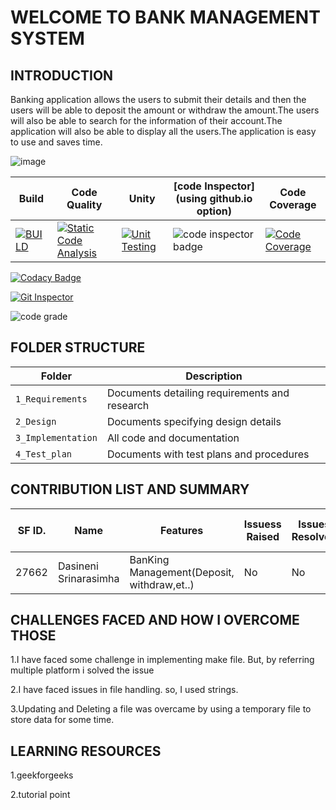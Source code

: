 # WELCOME TO BANK MANAGEMENT SYSTEM
## INTRODUCTION
Banking application allows the users to submit their details and then the users will be able to deposit the amount or withdraw the amount.The users will also be able to search for the information of their account.The application will also be able to display all the users.The application is easy to use and saves time.


![image](https://user-images.githubusercontent.com/89722310/132219352-3ca5db26-d17d-4cb1-8d42-9438b3ed0e3e.png)

 


Build | Code Quality | Unity | [code Inspector](using github.io option) |Code Coverage
------|---------------|-------|--------------|--------------
[![BUILD](https://github.com/Narasimha9592/Stepin_Bankmanagement/actions/workflows/Build.yml/badge.svg)](https://github.com/Narasimha9592/Stepin_Bankmanagement/actions/workflows/Build.yml)|   [![Static Code Analysis](https://github.com/Narasimha9592/Stepin_Bankmanagement/actions/workflows/static.yml/badge.svg)](https://github.com/Narasimha9592/Stepin_Bankmanagement/actions/workflows/static.yml)|            [![Unit Testing](https://github.com/Narasimha9592/Stepin_Bankmanagement/actions/workflows/unit_test.yml/badge.svg)](https://github.com/Narasimha9592/Stepin_Bankmanagement/actions/workflows/unit_test.yml)|     <img src="https://www.code-inspector.com/project/27662/score/svg" alt="code inspector badge" />| [![Code Coverage](https://github.com/Narasimha9592/Stepin_Bankmanagement/actions/workflows/code_coverage.yml/badge.svg)](https://github.com/Narasimha9592/Stepin_Bankmanagement/actions/workflows/code_coverage.yml)|

[![Codacy Badge](https://app.codacy.com/project/badge/Grade/932e2306910a4c67ae81d8cde2a3d273)](https://www.codacy.com/gh/Narasimha9592/Stepin_Bankmanagement/dashboard?utm_source=github.com&amp;utm_medium=referral&amp;utm_content=Narasimha9592/Stepin_Bankmanagement&amp;utm_campaign=Badge_Grade)


[![Git Inspector](https://github.com/Narasimha9592/Stepin_Bankmanagement/actions/workflows/Git_Inspector.yml/badge.svg)](https://github.com/Narasimha9592/Stepin_Bankmanagement/actions/workflows/Git_Inspector.yml)

<image src="https://www.code-inspector.com/project/27662/status/svg" alt="code grade" />

## FOLDER STRUCTURE

Folder             | Description
-------------------| -----------------------------------------
`1_Requirements`   | Documents detailing requirements and research
`2_Design`         | Documents specifying design details
`3_Implementation` | All code and documentation
`4_Test_plan`      | Documents with test plans and procedures

## CONTRIBUTION LIST AND SUMMARY

SF ID. |  Name   |    Features    | Issuess Raised |Issues Resolved|No Test Cases|Test Case Pass
-------|---------|----------------|----------------|---------------|-------------|--------------
27662 | Dasineni Srinarasimha  | BanKing Management(Deposit, withdraw,et..)    |  No     |  No   | 4   | 4     
   






## CHALLENGES FACED AND HOW I OVERCOME THOSE

1.I have faced some challenge in implementing make file. But, by referring multiple platform i solved the issue

2.I have faced issues in file handling. so, I used strings.

3.Updating and Deleting a file was overcame by using a temporary file to store data for some time.

## LEARNING RESOURCES

1.geekforgeeks

2.tutorial point


